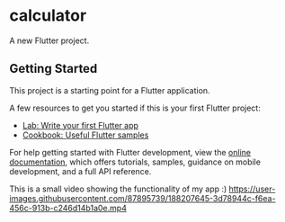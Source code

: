 # calculator

A new Flutter project.

## Getting Started

This project is a starting point for a Flutter application.

A few resources to get you started if this is your first Flutter project:

- [Lab: Write your first Flutter app](https://docs.flutter.dev/get-started/codelab)
- [Cookbook: Useful Flutter samples](https://docs.flutter.dev/cookbook)

For help getting started with Flutter development, view the
[online documentation](https://docs.flutter.dev/), which offers tutorials,
samples, guidance on mobile development, and a full API reference.

This is a small video showing the functionality of my app :)
https://user-images.githubusercontent.com/87895739/188207645-3d78944c-f6ea-456c-913b-c246d14b1a0e.mp4

